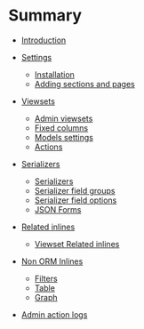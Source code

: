 # Summary

- [Introduction](introduction.md)

- [Settings]()

  - [Installation](settings/installation.md)
  - [Adding sections and pages](settings/adding.md)

- [Viewsets]()
  
  - [Admin viewsets](viewsets/main.md)
  - [Fixed columns](viewsets/fixed_columns.md)
  - [Models settings](viewsets/models_settings.md)
  - [Actions](viewsets/actions.md)

- [Serializers]()

  - [Serializers](serializers/serializers.md)
  - [Serializer field groups](serializers/groups.md)
  - [Serializer field options](serializers/field_options.md)
  - [JSON Forms](serializers/json-forms.md)

- [Related inlines]()

  - [Viewset Related inlines](related/inlines.md)

- [Non ORM Inlines]()

  - [Filters](inline/filters.md)
  - [Table](inline/table.md)
  - [Graph](inline/graph.md)

- [Admin action logs]()
